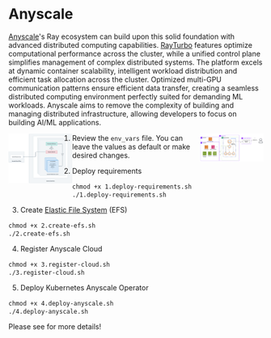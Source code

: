 # Anyscale

[Anyscale](https://www.anyscale.com/)'s Ray ecosystem can build upon this solid foundation with advanced distributed computing capabilities. [RayTurbo](https://www.anyscale.com/product/platform/rayturbo) features optimize computational performance across the cluster, while a unified control plane simplifies management of complex distributed systems. The platform excels at dynamic container scalability, intelligent workload distribution and efficient task allocation across the cluster. Optimized multi-GPU communication patterns ensure efficient data transfer, creating a seamless distributed computing environment perfectly suited for demanding ML workloads. Anyscale aims to remove the complexity of building and managing distributed infrastructure, allowing developers to focus on building AI/ML applications.

<img alt="Anyscale on EKS" src="./img/anyscale-on-eks.png" width="25%" align="left" />
<img alt="Anyscale on HyperPod EKS" src="./img/anyscale-on-hyperpod.png" width="25%" align="right" />


1. Review the `env_vars` file. You can leave the values as default or make desired changes.

2. Deploy requirements
```
chmod +x 1.deploy-requirements.sh
./1.deploy-requirements.sh
```

3. Create [Elastic File System](https://aws.amazon.com/efs/) (EFS)
```
chmod +x 2.create-efs.sh
./2.create-efs.sh
```

4. Register Anyscale Cloud
```
chmod +x 3.register-cloud.sh
./3.register-cloud.sh
```

5. Deploy Kubernetes Anyscale Operator
```
chmod +x 4.deploy-anyscale.sh
./4.deploy-anyscale.sh
```


Please see <blog out soon> for more details!




